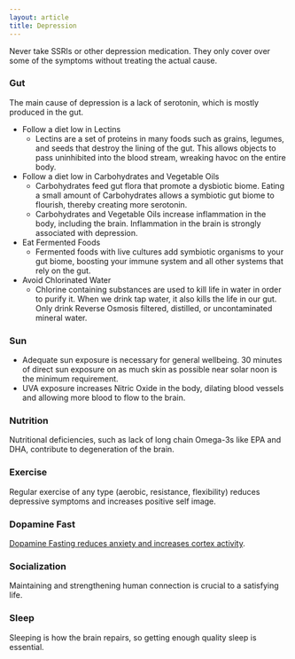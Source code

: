 ```yaml
---
layout: article
title: Depression
---
```


Never take SSRIs or other depression medication. They only cover over some of the symptoms without treating the actual cause.

### Gut

The main cause of depression is a lack of serotonin, which is mostly produced in the gut.

* Follow a diet low in Lectins
  * Lectins are a set of proteins in many foods such as grains, legumes, and seeds that destroy the lining of the gut. This allows objects to pass uninhibited into the blood stream, wreaking havoc on the entire body.
* Follow a diet low in Carbohydrates and Vegetable Oils
  * Carbohydrates feed gut flora that promote a dysbiotic biome. Eating a small amount of Carbohydrates allows a symbiotic gut biome to flourish, thereby creating more serotonin.
  * Carbohydrates and Vegetable Oils increase inflammation in the body, including the brain. Inflammation in the brain is strongly associated with depression.
* Eat Fermented Foods
  * Fermented foods with live cultures add symbiotic organisms to your gut biome, boosting your immune system and all other systems that rely on the gut.
* Avoid Chlorinated Water
  * Chlorine containing substances are used to kill life in water in order to purify it. When we drink tap water, it also kills the life in our gut. Only drink Reverse Osmosis filtered, distilled, or uncontaminated mineral water.

### Sun

* Adequate sun exposure is necessary for general wellbeing. 30 minutes of direct sun exposure on as much skin as possible near solar noon is the minimum requirement.
* UVA exposure increases Nitric Oxide in the body, dilating blood vessels and allowing more blood to flow to the brain.

### Nutrition

Nutritional deficiencies, such as lack of long chain Omega-3s like EPA and DHA, contribute to degeneration of the brain.

### Exercise

Regular exercise of any type (aerobic, resistance, flexibility) reduces depressive symptoms and increases positive self image.

### Dopamine Fast

[Dopamine Fasting reduces anxiety and increases cortex activity](https://carnivoreaurelius.com/dopamine-detox/).

### Socialization

Maintaining and strengthening human connection is crucial to a satisfying life.

### Sleep

Sleeping is how the brain repairs, so getting enough quality sleep is essential.